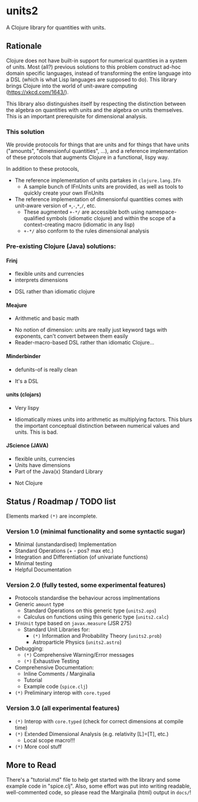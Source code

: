 # units2

A Clojure library for quantities with units.

## Rationale

Clojure does not have built-in support for numerical quantities in a system of units. Most (all?) previous solutions to this problem construct ad-hoc domain specific languages, instead of transforming the entire language into a DSL (which is what Lisp languages are supposed to do). This library brings Clojure into the world of unit-aware computing (https://xkcd.com/1643/).

This library also distinguishes itself by respecting the distinction between the algebra on quantities with units and the algebra on units themselves. This is an important prerequisite for dimensional analysis.

### This solution

We provide protocols for things that are units and for things that have units ("amounts", "dimensionful quantities", ...), and a reference implementation of these protocols that augments Clojure in a functional, lispy way.

In addition to these protocols,
+ The reference implementation of units partakes in `clojure.lang.IFn`
    + A sample bunch of IFnUnits units are provided, as well as tools to quickly create your own IFnUnits
+ The reference implementation of dimensionful quantities comes with unit-aware version of `+`,`-`,`*`,`/`, etc.
    + These augmented `+-*/` are accessible both using namespace-qualified symbols (idiomatic clojure) and within the scope of a context-creating macro (idiomatic in any lisp)
    + `+-*/` also conform to the rules dimensional analysis

### Pre-existing Clojure (Java) solutions:

#### Frinj
+ flexible units and currencies
+ interprets dimensions
- DSL rather than idiomatic clojure

#### Meajure
+ Arithmetic and basic math
- No notion of dimension: units are really just keyword tags with exponents, can't convert between them easily
- Reader-macro-based DSL rather than idiomatic Clojure...

#### Minderbinder
+ defunits-of is really clean
- It's a DSL

#### units (clojars)
+ Very lispy
- Idiomatically mixes units into arithmetic as multiplying factors. This blurs the important conceptual distinction between numerical values and units. This is bad.

#### JScience (JAVA)
+ flexible units, currencies
+ Units have dimensions
+ Part of the Java(x) Standard Library
- Not Clojure

## Status / Roadmap / TODO list

Elements marked `(*)` are incomplete.

### Version 1.0 (minimal functionality and some syntactic sugar)
+ Minimal (unstandardised) Implementation
+ Standard Operations (+ - pos? max etc.)
+ Integration and Differentiation (of univariate functions)
+ Minimal testing
+ Helpful Documentation

### Version 2.0 (fully tested, some experimental features)
+ Protocols standardise the behaviour across implmentations
+ Generic `amount` type
    + Standard Operations on this generic type (`units2.ops`)
    + Calculus on functions using this generic type (`units2.calc`)
+ `IFnUnit` type based on `javax.measure` (JSR 275)
    + Standard Unit Libraries for:
        + `(*)` Information and Probability Theory (`units2.prob`)
        + Astroparticle Physics (`units2.astro`)
+ Debugging:
    + `(*)` Comprehensive Warning/Error messages
    + `(*)` Exhaustive Testing
+ Comprehensive Documentation:
    + Inline Comments / Marginalia
    + Tutorial
    + Example code (`spice.clj`)
+ `(*)` Preliminary interop with `core.typed`

### Version 3.0 (all experimental features)
+ `(*)` Interop with `core.typed` (check for correct dimensions at compile time)
+ `(*)` Extended Dimensional Analysis (e.g. relativity [L]=[T], etc.)
    + Local scope macro!!!
+ `(*)` More cool stuff

## More to Read

There's a "tutorial.md" file to help get started with the library and some example code in "spice.clj". Also, some effort was put into writing readable, well-commented code, so please read the Marginalia (html) output in `docs/`!
